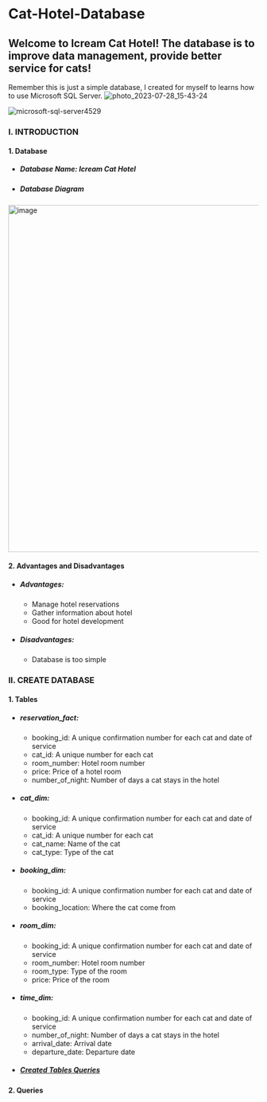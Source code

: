 # Cat-Hotel-Database
## Welcome to Icream Cat Hotel! The database is to improve data management, provide better service for cats! 
Remember this is just a simple database, I created for myself to learns how to use Microsoft SQL Server.
![photo_2023-07-28_15-43-24](https://github.com/nguyenhieuhp96/Cat-Hotel-Database/assets/135586659/83db43f4-a04c-4686-822d-1afea638818f)

![microsoft-sql-server4529](https://github.com/nguyenhieuhp96/Cat-Hotel-Database/assets/135586659/e254bbb7-3217-4a97-a724-ebb653eb86f8)
### I. INTRODUCTION 
#### 1. Database
* ##### Database Name: Icream Cat Hotel
* ##### Database Diagram
<img width="697" alt="image" src="https://github.com/nguyenhieuhp96/Cat-Hotel-Database/assets/135586659/9369567a-9c58-48f6-a531-39544318a508">

#### 2. Advantages and Disadvantages
* ##### Advantages:
  * Manage hotel reservations
  * Gather information about hotel
  * Good for hotel development
* ##### Disadvantages:
  * Database is too simple

### II. CREATE DATABASE
#### 1. Tables
* ##### reservation_fact:
  * booking_id: A unique confirmation number for each cat and date of service
  * cat_id: A unique number for each cat
  * room_number: Hotel room number
  * price: Price of a hotel room
  * number_of_night: Number of days a cat stays in the hotel
* ##### cat_dim:
  * booking_id: A unique confirmation number for each cat and date of service
  * cat_id: A unique number for each cat
  * cat_name: Name of the cat
  * cat_type: Type of the cat
* ##### booking_dim:
  * booking_id: A unique confirmation number for each cat and date of service
  * booking_location: Where the cat come from
* ##### room_dim:
  * booking_id: A unique confirmation number for each cat and date of service
  * room_number: Hotel room number
  * room_type: Type of the room
  * price: Price of the room
* ##### time_dim:
  * booking_id: A unique confirmation number for each cat and date of service
  * number_of_night: Number of days a cat stays in the hotel
  * arrival_date: Arrival date 
  * departure_date: Departure date
* ##### [Created Tables Queries](https://github.com/nguyenhieuhp96/Cat-Hotel-Database/blob/main/SQL%20Create%20Table/Create_Table_Query.sql)

#### 2. Queries


